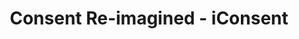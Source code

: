 ---
hackday: 22-london
links:
  code:
  - https://github.com/axchow/iconsent
  presentation: http://nhs.uk
  website: https://hackathon.clients.as56796.net
  video: https://youtu.be/vXQaLqlLaXw
summary: iConsent is a paper-free consenting platform to use in clinic or at home.
  It delivers patient education material, and can integrate with the NHS App or EMR
  via open standards. Consent will be more informed, more efficient, and more personalised.
team:
- '@ChrishGuna'
- '@axchow'
- Tony Blacker
- '@pbmthomas'
- '@thomas_wemyss'
thumbnail: iconsent.jpg
title: Consent Re-imagined - iConsent
---